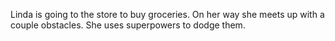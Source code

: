 Linda is going to the store to buy groceries. On her way she meets up with a couple obstacles. She uses superpowers to dodge them.